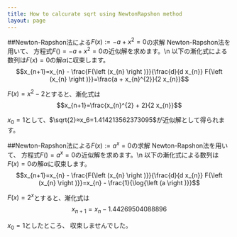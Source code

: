 ```yaml
---
title: How to calcurate sqrt using NewtonRapshon method
layout: page
---
```




##Newton-Rapshon法による$F(x):=- a + x^{2}=0$の求解
Newton-Rapshon法を用いて、
方程式$F()=- a + x^{2}=0$の近似解を求めます。\n
以下の漸化式による数列は$F(x)=0$の解$α$に収束します。
$$x_{n+1}=x_{n} - \frac{F{\left (x_{n} \right )}}{\frac{d}{d x_{n}} F{\left (x_{n} \right )}}=\frac{a + x_{n}^{2}}{2 x_{n}}$$



$F(x)=x^{2} - 2$とすると、漸化式は
$$x_{n+1}=\frac{x_{n}^{2} + 2}{2 x_{n}}$$



$x_0=1$として、$\sqrt{2}≈x_6=1.414213562373095$が近似解として得られます。



##Newton-Rapshon法による$F(x):=a^{x}=0$の求解
Newton-Rapshon法を用いて、
方程式$F()=a^{x}=0$の近似解を求めます。\n
以下の漸化式による数列は$F(x)=0$の解$α$に収束します。
$$x_{n+1}=x_{n} - \frac{F{\left (x_{n} \right )}}{\frac{d}{d x_{n}} F{\left (x_{n} \right )}}=x_{n} - \frac{1}{\log{\left (a \right )}}$$



$F(x)=2^{x}$とすると、漸化式は
$$x_{n+1}=x_{n} - 1.44269504088896$$



$x_0=1$としたところ、
収束しませんでした。


